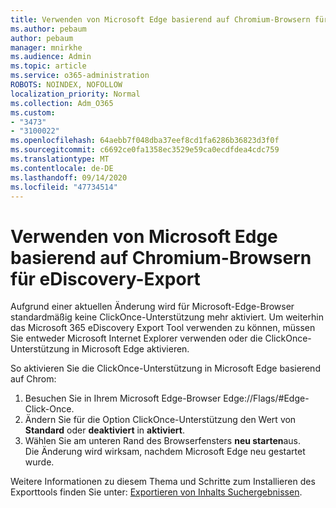 ```yaml
---
title: Verwenden von Microsoft Edge basierend auf Chromium-Browsern für eDiscovery-Export
ms.author: pebaum
author: pebaum
manager: mnirkhe
ms.audience: Admin
ms.topic: article
ms.service: o365-administration
ROBOTS: NOINDEX, NOFOLLOW
localization_priority: Normal
ms.collection: Adm_O365
ms.custom:
- "3473"
- "3100022"
ms.openlocfilehash: 64aebb7f048dba37eef8cd1fa6286b36823d3f0f
ms.sourcegitcommit: c6692ce0fa1358ec3529e59ca0ecdfdea4cdc759
ms.translationtype: MT
ms.contentlocale: de-DE
ms.lasthandoff: 09/14/2020
ms.locfileid: "47734514"
---
```

# <a name="using-microsoft-edge-based-on-chromium-browsers-for-ediscovery-export"></a>Verwenden von Microsoft Edge basierend auf Chromium-Browsern für eDiscovery-Export

Aufgrund einer aktuellen Änderung wird für Microsoft-Edge-Browser standardmäßig keine ClickOnce-Unterstützung mehr aktiviert. Um weiterhin das Microsoft 365 eDiscovery Export Tool verwenden zu können, müssen Sie entweder Microsoft Internet Explorer verwenden oder die ClickOnce-Unterstützung in Microsoft Edge aktivieren. 

So aktivieren Sie die ClickOnce-Unterstützung in Microsoft Edge basierend auf Chrom: 
1. Besuchen Sie in Ihrem Microsoft Edge-Browser Edge://Flags/#Edge-Click-Once.
2. Ändern Sie für die Option ClickOnce-Unterstützung den Wert von **Standard** oder **deaktiviert** in **aktiviert**. 
3. Wählen Sie am unteren Rand des Browserfensters **neu starten**aus. <br>
 Die Änderung wird wirksam, nachdem Microsoft Edge neu gestartet wurde. 

Weitere Informationen zu diesem Thema und Schritte zum Installieren des Exporttools finden Sie unter: [ Exportieren von Inhalts Suchergebnissen](https://docs.microsoft.com/microsoft-365/compliance/export-search-results).